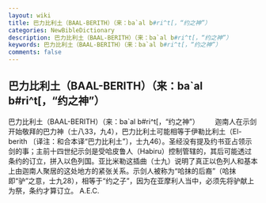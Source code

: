 ```yaml
---
layout: wiki
title: 巴力比利土（BAAL-BERITH）（来：ba`al b#ri^t[，“约之神”）
categories: NewBibleDictionary
description: 巴力比利土（BAAL-BERITH）（来：ba`al b#ri^t[，“约之神”）
keywords: 巴力比利土（BAAL-BERITH）（来：ba`al b#ri^t[，“约之神”）
comments: false
---
```


## 巴力比利土（BAAL-BERITH）（来：ba`al b#ri^t[，“约之神”）



巴力比利土（BAAL-BERITH）（来：ba`al
b#ri^t[，“约之神”）
　　迦南人在示剑开始敬拜的巴力神（士八33，九4），巴力比利土可能相等于伊勒比利土（El-berith 〔译注：和合本译“巴力比利土”〕，士九46）。圣经没有提及约书亚占领示剑的事；主前十四世纪示剑是受哈皮鲁人（Habiru）控制管辖的，其后可能透过条约的订立，拼入以色列国。亚比米勒这插曲（士九）说明了真正以色列人和基本上由迦南人聚居的这处地方的紧张关系。示剑人被称为“哈抹的后裔”（哈抹即“驴”之意，士九28），相等于“约之子”，因为在亚摩利人当中，必须先将驴献上为祭，条约才算订立。
A.E.C.



